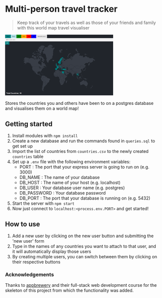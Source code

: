 # Multi-person travel tracker
> Keep track of your travels as well as those of your friends and family with this world map travel visualiser

<img src="travel-tracker-screenshot.png" width="70%"/>

Stores the countries you and others have been to on a postgres database and visualises them on a world map!

## Getting started

1. Install modules with `npm install`
2. Create a new database and run the commands found in `queries.sql` to get set up
3. Import the list of countries from `countries.csv` to the newly created `countries` table
4. Set up a `.env` file with the following environment variables:
    - PORT : The port that your express server is going to run on (e.g. 3000)
    - DB_NAME : The name of your database
    - DB_HOST : The name of your host (e.g. localhost)
    - DB_USER : Your database user name (e.g. postgres)
    - DB_PASSWORD : Your database password
    - DB_PORT : The port that your database is running on (e.g. 5432)
5. Start the server with `npm start`
6. Now just connect to `localhost:<process.env.PORT>` and get started!

## How to use
1. Add a new user by clicking on the new user button and submitting the 'new user' form
2. Type in the names of any countries you want to attach to that user, and it will automatically display those users
3. By creating multiple users, you can switch between them by clicking on their respective buttons

### Acknowledgements

Thanks to <a href="https://appbrewery.com/">appbrewery</a> and their full-stack web development course for the skeleton of this project from which the functionality was added.
